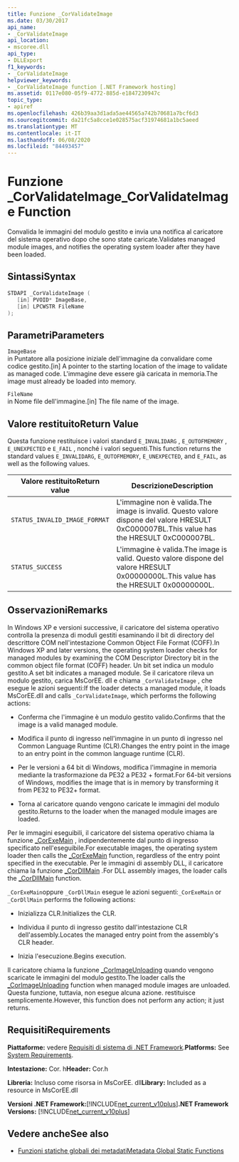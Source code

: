 ```yaml
---
title: Funzione _CorValidateImage
ms.date: 03/30/2017
api_name:
- _CorValidateImage
api_location:
- mscoree.dll
api_type:
- DLLExport
f1_keywords:
- _CorValidateImage
helpviewer_keywords:
- _CorValidateImage function [.NET Framework hosting]
ms.assetid: 0117e080-05f9-4772-885d-e1847230947c
topic_type:
- apiref
ms.openlocfilehash: 426b39aa3d1ada5ae44565a742b70681a7bcf6d3
ms.sourcegitcommit: da21fc5a8cce1e028575acf31974681a1bc5aeed
ms.translationtype: MT
ms.contentlocale: it-IT
ms.lasthandoff: 06/08/2020
ms.locfileid: "84493457"
---
```

# <a name="_corvalidateimage-function"></a><span data-ttu-id="e1cba-102">Funzione _CorValidateImage</span><span class="sxs-lookup"><span data-stu-id="e1cba-102">_CorValidateImage Function</span></span>
<span data-ttu-id="e1cba-103">Convalida le immagini del modulo gestito e invia una notifica al caricatore del sistema operativo dopo che sono state caricate.</span><span class="sxs-lookup"><span data-stu-id="e1cba-103">Validates managed module images, and notifies the operating system loader after they have been loaded.</span></span>  
  
## <a name="syntax"></a><span data-ttu-id="e1cba-104">Sintassi</span><span class="sxs-lookup"><span data-stu-id="e1cba-104">Syntax</span></span>  
  
```cpp  
STDAPI _CorValidateImage (
   [in] PVOID* ImageBase,  
   [in] LPCWSTR FileName  
);  
```  
  
## <a name="parameters"></a><span data-ttu-id="e1cba-105">Parametri</span><span class="sxs-lookup"><span data-stu-id="e1cba-105">Parameters</span></span>  
 `ImageBase`  
 <span data-ttu-id="e1cba-106">in Puntatore alla posizione iniziale dell'immagine da convalidare come codice gestito.</span><span class="sxs-lookup"><span data-stu-id="e1cba-106">[in] A pointer to the starting location of the image to validate as managed code.</span></span> <span data-ttu-id="e1cba-107">L'immagine deve essere già caricata in memoria.</span><span class="sxs-lookup"><span data-stu-id="e1cba-107">The image must already be loaded into memory.</span></span>  
  
 `FileName`  
 <span data-ttu-id="e1cba-108">in Nome file dell'immagine.</span><span class="sxs-lookup"><span data-stu-id="e1cba-108">[in] The file name of the image.</span></span>  
  
## <a name="return-value"></a><span data-ttu-id="e1cba-109">Valore restituito</span><span class="sxs-lookup"><span data-stu-id="e1cba-109">Return Value</span></span>  
 <span data-ttu-id="e1cba-110">Questa funzione restituisce i valori standard `E_INVALIDARG` , `E_OUTOFMEMORY` , `E_UNEXPECTED` e `E_FAIL` , nonché i valori seguenti.</span><span class="sxs-lookup"><span data-stu-id="e1cba-110">This function returns the standard values `E_INVALIDARG`, `E_OUTOFMEMORY`, `E_UNEXPECTED`, and `E_FAIL`, as well as the following values.</span></span>  
  
|<span data-ttu-id="e1cba-111">Valore restituito</span><span class="sxs-lookup"><span data-stu-id="e1cba-111">Return value</span></span>|<span data-ttu-id="e1cba-112">Descrizione</span><span class="sxs-lookup"><span data-stu-id="e1cba-112">Description</span></span>|  
|------------------|-----------------|  
|`STATUS_INVALID_IMAGE_FORMAT`|<span data-ttu-id="e1cba-113">L'immagine non è valida.</span><span class="sxs-lookup"><span data-stu-id="e1cba-113">The image is invalid.</span></span> <span data-ttu-id="e1cba-114">Questo valore dispone del valore HRESULT 0xC000007BL.</span><span class="sxs-lookup"><span data-stu-id="e1cba-114">This value has the HRESULT 0xC000007BL.</span></span>|  
|`STATUS_SUCCESS`|<span data-ttu-id="e1cba-115">L'immagine è valida.</span><span class="sxs-lookup"><span data-stu-id="e1cba-115">The image is valid.</span></span> <span data-ttu-id="e1cba-116">Questo valore dispone del valore HRESULT 0x00000000L.</span><span class="sxs-lookup"><span data-stu-id="e1cba-116">This value has the HRESULT 0x00000000L.</span></span>|  
  
## <a name="remarks"></a><span data-ttu-id="e1cba-117">Osservazioni</span><span class="sxs-lookup"><span data-stu-id="e1cba-117">Remarks</span></span>  
 <span data-ttu-id="e1cba-118">In Windows XP e versioni successive, il caricatore del sistema operativo controlla la presenza di moduli gestiti esaminando il bit di directory del descrittore COM nell'intestazione Common Object File Format (COFF).</span><span class="sxs-lookup"><span data-stu-id="e1cba-118">In Windows XP and later versions, the operating system loader checks for managed modules by examining the COM Descriptor Directory bit in the common object file format (COFF) header.</span></span> <span data-ttu-id="e1cba-119">Un bit set indica un modulo gestito.</span><span class="sxs-lookup"><span data-stu-id="e1cba-119">A set bit indicates a managed module.</span></span> <span data-ttu-id="e1cba-120">Se il caricatore rileva un modulo gestito, carica MsCorEE. dll e chiama `_CorValidateImage` , che esegue le azioni seguenti:</span><span class="sxs-lookup"><span data-stu-id="e1cba-120">If the loader detects a managed module, it loads MsCorEE.dll and calls `_CorValidateImage`, which performs the following actions:</span></span>  
  
- <span data-ttu-id="e1cba-121">Conferma che l'immagine è un modulo gestito valido.</span><span class="sxs-lookup"><span data-stu-id="e1cba-121">Confirms that the image is a valid managed module.</span></span>  
  
- <span data-ttu-id="e1cba-122">Modifica il punto di ingresso nell'immagine in un punto di ingresso nel Common Language Runtime (CLR).</span><span class="sxs-lookup"><span data-stu-id="e1cba-122">Changes the entry point in the image to an entry point in the common language runtime (CLR).</span></span>  
  
- <span data-ttu-id="e1cba-123">Per le versioni a 64 bit di Windows, modifica l'immagine in memoria mediante la trasformazione da PE32 a PE32 + format.</span><span class="sxs-lookup"><span data-stu-id="e1cba-123">For 64-bit versions of Windows, modifies the image that is in memory by transforming it from PE32 to PE32+ format.</span></span>  
  
- <span data-ttu-id="e1cba-124">Torna al caricatore quando vengono caricate le immagini del modulo gestito.</span><span class="sxs-lookup"><span data-stu-id="e1cba-124">Returns to the loader when the managed module images are loaded.</span></span>  
  
 <span data-ttu-id="e1cba-125">Per le immagini eseguibili, il caricatore del sistema operativo chiama la funzione [_CorExeMain](corexemain-function.md) , indipendentemente dal punto di ingresso specificato nell'eseguibile.</span><span class="sxs-lookup"><span data-stu-id="e1cba-125">For executable images, the operating system loader then calls the [_CorExeMain](corexemain-function.md) function, regardless of the entry point specified in the executable.</span></span> <span data-ttu-id="e1cba-126">Per le immagini di assembly DLL, il caricatore chiama la funzione [_CorDllMain](cordllmain-function.md) .</span><span class="sxs-lookup"><span data-stu-id="e1cba-126">For DLL assembly images, the loader calls the [_CorDllMain](cordllmain-function.md) function.</span></span>  
  
 <span data-ttu-id="e1cba-127">`_CorExeMain`oppure `_CorDllMain` esegue le azioni seguenti:</span><span class="sxs-lookup"><span data-stu-id="e1cba-127">`_CorExeMain` or `_CorDllMain` performs the following actions:</span></span>  
  
- <span data-ttu-id="e1cba-128">Inizializza CLR.</span><span class="sxs-lookup"><span data-stu-id="e1cba-128">Initializes the CLR.</span></span>  
  
- <span data-ttu-id="e1cba-129">Individua il punto di ingresso gestito dall'intestazione CLR dell'assembly.</span><span class="sxs-lookup"><span data-stu-id="e1cba-129">Locates the managed entry point from the assembly's CLR header.</span></span>  
  
- <span data-ttu-id="e1cba-130">Inizia l'esecuzione.</span><span class="sxs-lookup"><span data-stu-id="e1cba-130">Begins execution.</span></span>  
  
 <span data-ttu-id="e1cba-131">Il caricatore chiama la funzione [_CorImageUnloading](corimageunloading-function.md) quando vengono scaricate le immagini del modulo gestito.</span><span class="sxs-lookup"><span data-stu-id="e1cba-131">The loader calls the [_CorImageUnloading](corimageunloading-function.md) function when managed module images are unloaded.</span></span> <span data-ttu-id="e1cba-132">Questa funzione, tuttavia, non esegue alcuna azione. restituisce semplicemente.</span><span class="sxs-lookup"><span data-stu-id="e1cba-132">However, this function does not perform any action; it just returns.</span></span>  
  
## <a name="requirements"></a><span data-ttu-id="e1cba-133">Requisiti</span><span class="sxs-lookup"><span data-stu-id="e1cba-133">Requirements</span></span>  
 <span data-ttu-id="e1cba-134">**Piattaforme:** vedere [Requisiti di sistema di .NET Framework](../../get-started/system-requirements.md).</span><span class="sxs-lookup"><span data-stu-id="e1cba-134">**Platforms:** See [System Requirements](../../get-started/system-requirements.md).</span></span>  
  
 <span data-ttu-id="e1cba-135">**Intestazione:** Cor. h</span><span class="sxs-lookup"><span data-stu-id="e1cba-135">**Header:** Cor.h</span></span>  
  
 <span data-ttu-id="e1cba-136">**Libreria:** Incluso come risorsa in MsCorEE. dll</span><span class="sxs-lookup"><span data-stu-id="e1cba-136">**Library:** Included as a resource in MsCorEE.dll</span></span>  
  
 <span data-ttu-id="e1cba-137">**Versioni .NET Framework:**[!INCLUDE[net_current_v10plus](../../../../includes/net-current-v10plus-md.md)]</span><span class="sxs-lookup"><span data-stu-id="e1cba-137">**.NET Framework Versions:** [!INCLUDE[net_current_v10plus](../../../../includes/net-current-v10plus-md.md)]</span></span>  
  
## <a name="see-also"></a><span data-ttu-id="e1cba-138">Vedere anche</span><span class="sxs-lookup"><span data-stu-id="e1cba-138">See also</span></span>

- [<span data-ttu-id="e1cba-139">Funzioni statiche globali dei metadati</span><span class="sxs-lookup"><span data-stu-id="e1cba-139">Metadata Global Static Functions</span></span>](../metadata/metadata-global-static-functions.md)
